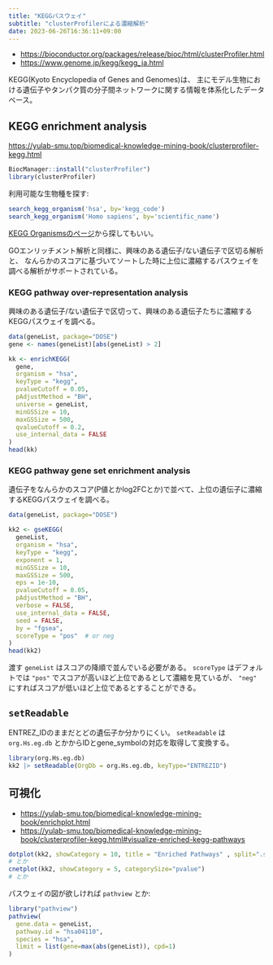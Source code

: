 ```yaml
---
title: "KEGGパスウェイ"
subtitle: "clusterProfilerによる濃縮解析"
date: 2023-06-26T16:36:11+09:00
---
```


- https://bioconductor.org/packages/release/bioc/html/clusterProfiler.html
- https://www.genome.jp/kegg/kegg_ja.html

KEGG(Kyoto Encyclopedia of Genes and Genomes)は、
主にモデル生物における遺伝子やタンパク質の分子間ネットワークに関する情報を体系化したデータベース。


## KEGG enrichment analysis

https://yulab-smu.top/biomedical-knowledge-mining-book/clusterprofiler-kegg.html

```R
BiocManager::install("clusterProfiler")
library(clusterProfiler)
```

利用可能な生物種を探す:

```R
search_kegg_organism('hsa', by='kegg_code')
search_kegg_organism('Homo sapiens', by='scientific_name')
```

[KEGG Organismsのページ](https://www.genome.jp/kegg/catalog/org_list.html)から探してもいい。

GOエンリッチメント解析と同様に、興味のある遺伝子/ない遺伝子で区切る解析と、
なんらかのスコアに基づいてソートした時に上位に濃縮するパスウェイを調べる解析がサポートされている。


### KEGG pathway over-representation analysis

興味のある遺伝子/ない遺伝子で区切って、興味のある遺伝子たちに濃縮するKEGGパスウェイを調べる。


```R
data(geneList, package="DOSE")
gene <- names(geneList)[abs(geneList) > 2]

kk <- enrichKEGG(
  gene,
  organism = "hsa",
  keyType = "kegg",
  pvalueCutoff = 0.05,
  pAdjustMethod = "BH",
  universe = geneList,
  minGSSize = 10,
  maxGSSize = 500,
  qvalueCutoff = 0.2,
  use_internal_data = FALSE
)
head(kk)
```

### KEGG pathway gene set enrichment analysis

遺伝子をなんらかのスコア(P値とかlog2FCとか)で並べて、上位の遺伝子に濃縮するKEGGパスウェイを調べる。

```R
data(geneList, package="DOSE")

kk2 <- gseKEGG(
  geneList,
  organism = "hsa",
  keyType = "kegg",
  exponent = 1,
  minGSSize = 10,
  maxGSSize = 500,
  eps = 1e-10,
  pvalueCutoff = 0.05,
  pAdjustMethod = "BH",
  verbose = FALSE,
  use_internal_data = FALSE,
  seed = FALSE,
  by = "fgsea",
  scoreType = "pos"  # or neg
)
head(kk2)
```

渡す `geneList` はスコアの降順で並んでいる必要がある。
`scoreType` はデフォルトでは `"pos"` でスコアが高いほど上位であるとして濃縮を見ているが、
`"neg"` にすればスコアが低いほど上位であるとすることができる。


## `setReadable`

ENTREZ_IDのままだとどの遺伝子か分かりにくい。
`setReadable` は `org.Hs.eg.db` とかからIDとgene_symbolの対応を取得して変換する。

```R
library(org.Hs.eg.db)
kk2 |> setReadable(OrgDb = org.Hs.eg.db, keyType="ENTREZID")
```


## 可視化

- https://yulab-smu.top/biomedical-knowledge-mining-book/enrichplot.html
- https://yulab-smu.top/biomedical-knowledge-mining-book/clusterprofiler-kegg.html#visualize-enriched-kegg-pathways

```R
dotplot(kk2, showCategory = 10, title = "Enriched Pathways" , split=".sign")
# とか
cnetplot(kk2, showCategory = 5, categorySize="pvalue")
# とか
```

パスウェイの図が欲しければ `pathview` とか:

```R
library("pathview")
pathview(
  gene.data = geneList,
  pathway.id = "hsa04110",
  species = "hsa",
  limit = list(gene=max(abs(geneList)), cpd=1)
)
```

